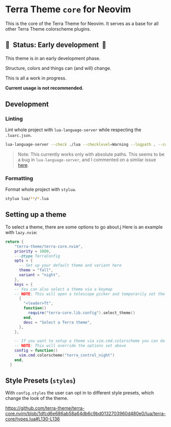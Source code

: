# Terra Theme `core` for Neovim

This is the core of the Terra Theme for Neovim.
It serves as a base for all other Terra Theme colorscheme plugins.

## 🚧 &nbsp;Status: Early development &nbsp;🚧</p>

This theme is in an early development phase.

Structure, colors and things can (and will) change.

This is all a work in progress.

**Current usage is not recommended.**

## Development

### Linting

Lint whole project with `lua-language-server` while respecting the `.luarc.json`.

```bash
lua-language-server --check ./lua --checklevel=Warning --logpath . --configpath /Users/nikolausbrunner/Documents/dev/repos/terra-theme/terra-core.nvim/.luarc.json
```

> Note: This currently works only with absolute paths. This seems to be a bug in `lua-language-server`, and I commented on a similar issue [here](https://github.com/LuaLS/lua-language-server/issues/2038#issuecomment-1500215468).

### Formatting

Format whole project with `stylua`.

```bash
stylua lua/**/*.lua
```

## Setting up a theme

To select a theme, there are some options to go about.j
Here is an example with `lazy.nvim`:

```lua
return {
    "terra-theme/terra-core.nvim",
    priority = 1000,
    ---@type TerraConfig
    opts = {
      -- Set up your default theme and variant here
      theme = "fall",
      variant = "night",
    },
    keys = {
    -- You can also select a theme via a keymap
    -- NOTE: This will open a telescope picker and temporarily set the theme
      {
        "<leader>Tt",
        function()
          require("terra-core.lib.config").select_theme()
        end,
        desc = "Select a Terra theme",
      },
    },

    -- If you want to setup a theme via vim.cmd.colorscheme you can do it like this
    -- NOTE: This will override the options set above
    config = function()
      vim.cmd.colorscheme("terra_control_night")
    end,
  }
```

## Style Presets (`styles`)

With `config.styles` the user can opt in to different style presets, which change the look of the theme.

https://github.com/terra-theme/terra-core.nvim/blob/1dfcd6e686ab58a64db6c9bd0132703960d480e0/lua/terra-core/types.lua#L130-L136

